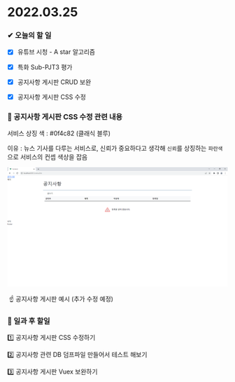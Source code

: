 # 2022.03.25

### ✔ 오늘의 할 일

- [x] 유튜브 시청 - A star 알고리즘
- [x] 특화 Sub-PJT3 평가

- [x] 공지사항 게시판 CRUD 보완
- [x] 공지사항 게시판 CSS 수정



### 🎨 공지사항 게시판 CSS 수정 관련 내용

서비스 상징 색 : \#0f4c82 (클래식 블루)

이유 : 뉴스 기사를 다루는 서비스로, 신뢰가 중요하다고 생각해 ```신뢰```를 상징하는 ```파란색```으로 서비스의 컨셉 색상을 잡음

![noticeSample.png](./assets/README_0325/noticeSample.png)



​                                                                 ☝  공지사항 게시판 예시 (추가 수정 예정)



### 📁 일과 후 할일

1️⃣ 공지사항 게시판 CSS 수정하기

2️⃣ 공지사항 관련 DB 덤프파일 만들어서 테스트 해보기

3️⃣ 공지사항 게시판 Vuex 보완하기